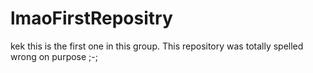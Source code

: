 # lmaoFirstRepositry
kek this is the first one in this group.
This repository was totally spelled wrong on purpose ;-;
